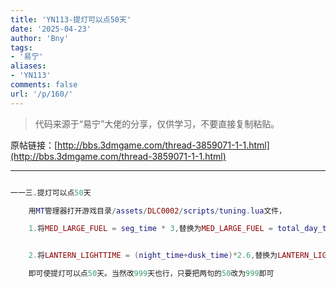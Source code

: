 ```yaml
---
title: 'YN113-提灯可以点50天'
date: '2025-04-23'
author: 'Bny'
tags:
- '易宁'
aliases:
- 'YN113'
comments: false
url: '/p/160/'
---
```


> 代码来源于“易宁”大佬的分享，仅供学习，不要直接复制粘贴。

原帖链接：[http://bbs.3dmgame.com/thread-3859071-1-1.html](http://bbs.3dmgame.com/thread-3859071-1-1.html)

---

```lua  

一一三.提灯可以点50天

	用MT管理器打开游戏目录/assets/DLC0002/scripts/tuning.lua文件，

	1.将MED_LARGE_FUEL = seg_time * 3,替换为MED_LARGE_FUEL = total_day_time*50,


	2.将LANTERN_LIGHTTIME = (night_time+dusk_time)*2.6,替换为LANTERN_LIGHTTIME = total_day_time*50,

	即可使提灯可以点50天。当然改999天也行，只要把两句的50改为999即可

```  

